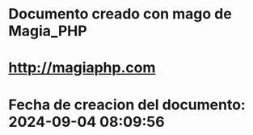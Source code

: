 # 
# Documento creado con mago de Magia_PHP 
# http://magiaphp.com 
# Fecha de creacion del documento: 2024-09-04 08:09:56 
